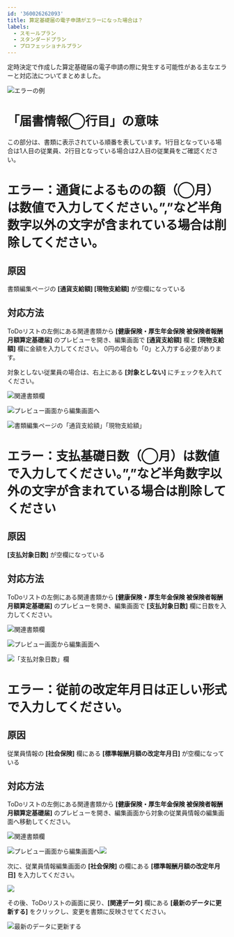 ```yaml
---
id: '360026262093'
title: 算定基礎届の電子申請がエラーになった場合は？
labels:
  - スモールプラン
  - スタンダードプラン
  - プロフェッショナルプラン
---
```

定時決定で作成した算定基礎届の電子申請の際に発生する可能性がある主なエラーと対応法についてまとめました。

![エラーの例](./10739_08-1024x695.png)

# 「届書情報◯行目」の意味

この部分は、書類に表示されている順番を表しています。1行目となっている場合は1人目の従業員、2行目となっている場合は2人目の従業員をご確認ください。

# エラー：通貨によるものの額（◯月）は数値で入力してください。”,”など半角数字以外の文字が含まれている場合は削除してください。

## 原因

書類編集ページの **\[通貨支給額\] \[現物支給額\]** が空欄になっている

## 対応方法

ToDoリストの左側にある関連書類から **\[健康保険・厚生年金保険 被保険者報酬月額算定基礎届\]** のプレビューを開き、編集画面で **\[通貨支給額\]** 欄と **\[現物支給額\]** 欄に金額を入力してください。
0円の場合も「0」と入力する必要があります。

対象としない従業員の場合は、右上にある **\[対象としない\]** にチェックを入れてください。

![関連書類欄](./10739_06-1024x326.png)

![プレビュー画面から編集画面へ](./10739_07-1024x274.png)

![書類編集ページの「通貨支給額」「現物支給額」](./10739_01-1024x549.png)

# エラー：支払基礎日数（◯月）は数値で入力してください。”,”など半角数字以外の文字が含まれている場合は削除してください

## 原因

**\[支払対象日数\]** が空欄になっている

## 対応方法

ToDoリストの左側にある関連書類から **\[健康保険・厚生年金保険 被保険者報酬月額算定基礎届\]** のプレビューを開き、編集画面で **\[支払対象日数\]** 欄に日数を入力してください。

![関連書類欄](https://smarthr.jp/help/wp-content/uploads/2019/06/10739_06-1024x326.png)

![プレビュー画面から編集画面へ](https://smarthr.jp/help/wp-content/uploads/2019/06/10739_07-1024x274.png)

![「支払対象日数」欄](./10739_02-1024x549.png)

# エラー：従前の改定年月日は正しい形式で入力してください。

## 原因

従業員情報の **\[社会保険\]** 欄にある **\[標準報酬月額の改定年月日\]** が空欄になっている

## 対応方法

ToDoリストの左側にある関連書類から **\[健康保険・厚生年金保険 被保険者報酬月額算定基礎届\]** のプレビューを開き、編集画面から対象の従業員情報の編集画面へ移動してください。

![関連書類欄](https://smarthr.jp/help/wp-content/uploads/2019/06/10739_06-1024x326.png)

![プレビュー画面から編集画面へ](https://smarthr.jp/help/wp-content/uploads/2019/06/10739_07-1024x274.png)![](./10739_03-1024x593-2.png)

次に、従業員情報編集画面の **\[社会保険\]** の欄にある **\[標準報酬月額の改定年月日\]** を入力してください。

![](./360026262093-10.png)

その後、ToDoリストの画面に戻り、**\[関連データ\]** 欄にある **\[最新のデータに更新する\]** をクリックし、変更を書類に反映させてください。

![最新のデータに更新する](./10739_09-679x1024.png)
